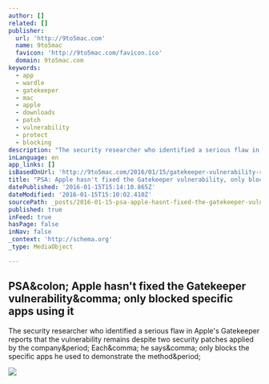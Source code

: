 ```yaml
---
author: []
related: []
publisher:
  url: 'http://9to5mac.com'
  name: 9to5mac
  favicon: 'http://9to5mac.com/favicon.ico'
  domain: 9to5mac.com
keywords:
  - app
  - wardle
  - gatekeeper
  - mac
  - apple
  - downloads
  - patch
  - vulnerability
  - protect
  - blocking
description: "The security researcher who identified a serious flaw in Apple's Gatekeeper reports that the vulnerability remains despite two security patches applied by the company. Each, he says, only blocks the specific apps he used to demonstrate the method."
inLanguage: en
app_links: []
isBasedOnUrl: 'http://9to5mac.com/2016/01/15/gatekeeper-vulnerability-remains/'
title: "PSA: Apple hasn't fixed the Gatekeeper vulnerability, only blocked specific apps using it"
datePublished: '2016-01-15T15:14:10.865Z'
dateModified: '2016-01-15T15:10:02.410Z'
sourcePath: _posts/2016-01-15-psa-apple-hasnt-fixed-the-gatekeeper-vulnerability-only-b.md
published: true
inFeed: true
hasPage: false
inNav: false
_context: 'http://schema.org'
_type: MediaObject

---
```

<article style=""><h1>PSA&amp;colon; Apple hasn't fixed the Gatekeeper vulnerability&amp;comma; only blocked specific apps using it</h1><p>The security researcher who identified a serious flaw in Apple's Gatekeeper reports that the vulnerability remains despite two security patches applied by the company&amp;period; Each&amp;comma; he says&amp;comma; only blocks the specific apps he used to demonstrate the method&amp;period;</p><img src="https://9to5mac.files.wordpress.com/2016/01/gatekeeper.png?w=1600&amp;h=1000" /></article>